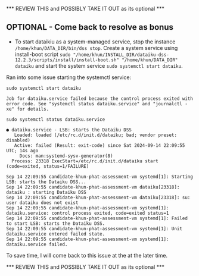 *** REVIEW THIS and POSSIBLY TAKE IT OUT as its optional ***
## OPTIONAL - Come back to resolve as bonus
- To start dataikiu as a system-managed service, stop the instance `/home/khun/DATA_DIR/bin/dss stop`. Create a system service using install-boot script `sudo "/home/khun/INSTALL_DIR/dataiku-dss-12.2.3/scripts/install/install-boot.sh" "/home/khun/DATA_DIR" dataiku` and start the system service `sudo systemctl start dataiku`.

Ran into some issue starting the systemctl service: 

```
sudo systemctl start dataiku

Job for dataiku.service failed because the control process exited with error code. See "systemctl status dataiku.service" and "journalctl -xe" for details.

sudo systemctl status dataiku.service

● dataiku.service - LSB: starts the Dataiku DSS
   Loaded: loaded (/etc/rc.d/init.d/dataiku; bad; vendor preset: disabled)
   Active: failed (Result: exit-code) since Sat 2024-09-14 22:09:55 UTC; 14s ago
     Docs: man:systemd-sysv-generator(8)
  Process: 23318 ExecStart=/etc/rc.d/init.d/dataiku start (code=exited, status=1/FAILURE)

Sep 14 22:09:55 candidate-khun-phat-assessment-vm systemd[1]: Starting LSB: starts the Dataiku DSS...
Sep 14 22:09:55 candidate-khun-phat-assessment-vm dataiku[23318]: dataiku : starting Dataiku DSS
Sep 14 22:09:55 candidate-khun-phat-assessment-vm dataiku[23318]: su: user dataiku does not exist
Sep 14 22:09:55 candidate-khun-phat-assessment-vm systemd[1]: dataiku.service: control process exited, code=exited status=1
Sep 14 22:09:55 candidate-khun-phat-assessment-vm systemd[1]: Failed to start LSB: starts the Dataiku DSS.
Sep 14 22:09:55 candidate-khun-phat-assessment-vm systemd[1]: Unit dataiku.service entered failed state.
Sep 14 22:09:55 candidate-khun-phat-assessment-vm systemd[1]: dataiku.service failed.

```
To save time, I will come back to this issue at the at the later time.

*** REVIEW THIS and POSSIBLY TAKE IT OUT as its optional ***